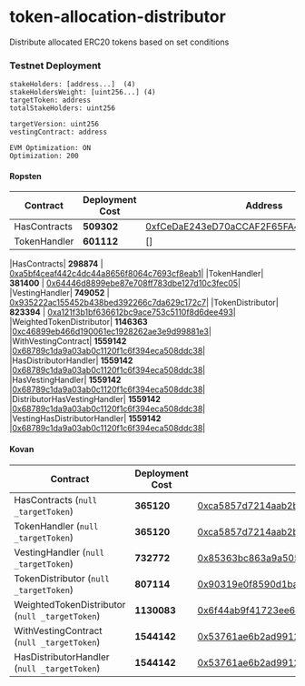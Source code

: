 # token-allocation-distributor
Distribute allocated ERC20 tokens based on set conditions

### Testnet Deployment

```
stakeHolders: [address...]  (4)
stakeHoldersWeight: [uint256...] (4)
targetToken: address
totalStakeHolders: uint256

targetVersion: uint256
vestingContract: address
```

```
EVM Optimization: ON
Optimization: 200
```

#### Ropsten

|Contract| Deployment Cost | Address |
|-|-| --|
|HasContracts| **509302** | [0xfCeDaE243eD70aCCAF2F65FA40aaafDd7b0591eB](https://ropsten.etherscan.io/address/0xfcedae243ed70accaf2f65fa40aaafdd7b0591eb)|
|TokenHandler| **601112** | []

|HasContracts| **298874** | [0xa5bf4ceaf442c4dc44a8656f8064c7693cf8eab1](https://ropsten.etherscan.io/address/0xa5bf4ceaf442c4dc44a8656f8064c7693cf8eab1)|
|TokenHandler| **381400** | [0x64446d8899ebe87e708ff783dbe127d10c3fec05](https://ropsten.etherscan.io/address/0x64446d8899ebe87e708ff783dbe127d10c3fec05)|
|VestingHandler| **749052** | [0x935222ac155452b438bed392266c7da629c172c7](https://ropsten.etherscan.io/address/0x935222ac155452b438bed392266c7da629c172c7)|
|TokenDistributor| **823394** | [0xa121f3b1bf636612bc9ace753c5110f8d6dee493](https://ropsten.etherscan.io/address/0xa121f3b1bf636612bc9ace753c5110f8d6dee493)|  
|WeightedTokenDistributor| **1146363** |[0xc46899eb466d190061ec1928262ae3e9d99881e3](https://ropsten.etherscan.io/address/0xc46899eb466d190061ec1928262ae3e9d99881e3)|  
|WithVestingContract| **1559142** |[0x68789c1da9a03ab0c1120f1c6f394eca508ddc38](https://ropsten.etherscan.io/address/0x68789c1da9a03ab0c1120f1c6f394eca508ddc38)|  
|HasDistributorHandler| **1559142** |[0x68789c1da9a03ab0c1120f1c6f394eca508ddc38](https://ropsten.etherscan.io/address/0x68789c1da9a03ab0c1120f1c6f394eca508ddc38)|  
|HasVestingHandler| **1559142** |[0x68789c1da9a03ab0c1120f1c6f394eca508ddc38](https://ropsten.etherscan.io/address/0x68789c1da9a03ab0c1120f1c6f394eca508ddc38)|  
|DistributorHasVestingHandler| **1559142** |[0x68789c1da9a03ab0c1120f1c6f394eca508ddc38](https://ropsten.etherscan.io/address/0x68789c1da9a03ab0c1120f1c6f394eca508ddc38)|  
|VestingHasDistributorHandler| **1559142** |[0x68789c1da9a03ab0c1120f1c6f394eca508ddc38](https://ropsten.etherscan.io/address/0x68789c1da9a03ab0c1120f1c6f394eca508ddc38)|  

#### Kovan

|Contract| Deployment Cost | Address |
|-|-| --|
|HasContracts (`null _targetToken`)| **365120** | [0xca5857d7214aab2b95ebe6b07892573c378a75a6](https://kovan.etherscan.io/address/0xca5857d7214aab2b95ebe6b07892573c378a75a6)|  
|TokenHandler (`null _targetToken`)| **365120** | [0xca5857d7214aab2b95ebe6b07892573c378a75a6](https://kovan.etherscan.io/address/0xca5857d7214aab2b95ebe6b07892573c378a75a6)|  
|VestingHandler (`null _targetToken`)| **732772** | [0x85363bc863a9a5054476628a1c79fec9f23730bc](https://kovan.etherscan.io/address/0x85363bc863a9a5054476628a1c79fec9f23730bc)|  
|TokenDistributor (`null _targetToken`)| **807114** | [0x90319e0f8590d1ba10d212f119b8cc10be2d2fb6](https://kovan.etherscan.io/address/0x90319e0f8590d1ba10d212f119b8cc10be2d2fb6)|  
|WeightedTokenDistributor (`null _targetToken`)| **1130083** |[0x6f44ab9f41723ee6c9ae8048225f4497c00cc73b](https://kovan.etherscan.io/address/0x6f44ab9f41723ee6c9ae8048225f4497c00cc73b)|  
|WithVestingContract (`null _targetToken`)| **1544142** |[0x53761ae6b2ad99120825843b9422be2781020d7d](https://kovan.etherscan.io/address/0x53761ae6b2ad99120825843b9422be2781020d7d)|
|HasDistributorHandler (`null _targetToken`)| **1544142** |[0x53761ae6b2ad99120825843b9422be2781020d7d](https://kovan.etherscan.io/address/0x53761ae6b2ad99120825843b9422be2781020d7d)| |HasVestingHandler (`null _targetToken`)| **1544142** |[0x53761ae6b2ad99120825843b9422be2781020d7d](https://kovan.etherscan.io/address/0x53761ae6b2ad99120825843b9422be2781020d7d)| |DistributorHasVestingHandler (`null _targetToken`)| **1544142** |[0x53761ae6b2ad99120825843b9422be2781020d7d](https://kovan.etherscan.io/address/0x53761ae6b2ad99120825843b9422be2781020d7d)| |VestingHasDistributorHandler (`null _targetToken`)| **1544142** |[0x53761ae6b2ad99120825843b9422be2781020d7d](https://kovan.etherscan.io/address/0x53761ae6b2ad99120825843b9422be2781020d7d)|  
